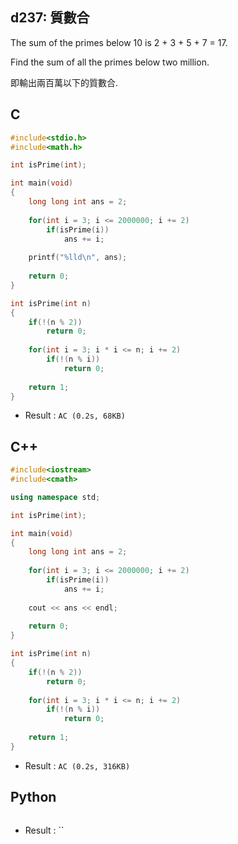 ## d237: 質數合
The sum of the primes below 10 is 2 + 3 + 5 + 7 = 17.

Find the sum of all the primes below two million.

即輸出兩百萬以下的質數合.

## C
```C
#include<stdio.h>
#include<math.h>

int isPrime(int);

int main(void)
{
	long long int ans = 2;
	
	for(int i = 3; i <= 2000000; i += 2)
		if(isPrime(i))
			ans += i;
	
	printf("%lld\n", ans);
	
	return 0;
}

int isPrime(int n)
{
	if(!(n % 2))
		return 0;
	
	for(int i = 3; i * i <= n; i += 2)
		if(!(n % i))
			return 0;
	
	return 1;
}
```
 * Result : `AC (0.2s, 68KB)`

## C++
```C++
#include<iostream>
#include<cmath>

using namespace std;

int isPrime(int);

int main(void)
{
	long long int ans = 2;
	
	for(int i = 3; i <= 2000000; i += 2)
		if(isPrime(i))
			ans += i;
	
	cout << ans << endl;
	
	return 0;
}

int isPrime(int n)
{
	if(!(n % 2))
		return 0;
	
	for(int i = 3; i * i <= n; i += 2)
		if(!(n % i))
			return 0;
	
	return 1;
}
```
 * Result : `AC (0.2s, 316KB)`

## Python
```python

```
 * Result : ``
